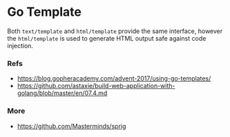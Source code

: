# Go Template

Both `text/template` and `html/template` provide the same interface, however the `html/template` is used to generate HTML output safe against code injection.

### Refs

- https://blog.gopheracademy.com/advent-2017/using-go-templates/
- https://github.com/astaxie/build-web-application-with-golang/blob/master/en/07.4.md

### More

- https://github.com/Masterminds/sprig
